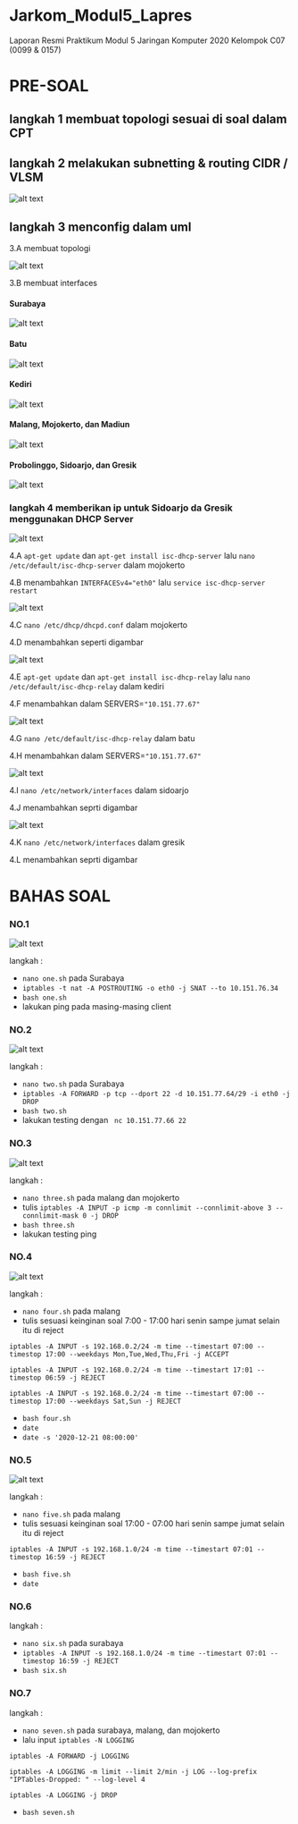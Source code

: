# Jarkom_Modul5_Lapres
Laporan Resmi Praktikum Modul 5 Jaringan Komputer 2020 Kelompok C07 (0099 &amp; 0157)
# PRE-SOAL
## langkah 1 membuat topologi sesuai di soal dalam CPT
## langkah 2 melakukan subnetting & routing CIDR / VLSM

![alt text](https://github.com/NaufalRafi-hub/Jarkom_Modul5_Lapres/blob/main/imageprak5/vlsm_table.png)

## langkah 3 menconfig dalam uml
3.A membuat topologi

![alt text](https://github.com/NaufalRafi-hub/Jarkom_Modul5_Lapres/blob/main/imageprak5/topologiprak5.jpg)

3.B membuat interfaces
#### Surabaya

![alt text](https://github.com/NaufalRafi-hub/Jarkom_Modul5_Lapres/blob/main/imageprak5/surabaya.jpg)

#### Batu

![alt text](https://github.com/NaufalRafi-hub/Jarkom_Modul5_Lapres/blob/main/imageprak5/batu.jpg)

#### Kediri

![alt text](https://github.com/NaufalRafi-hub/Jarkom_Modul5_Lapres/blob/main/imageprak5/topologiprak5.jpg)

#### Malang, Mojokerto, dan Madiun

![alt text](https://github.com/NaufalRafi-hub/Jarkom_Modul5_Lapres/blob/main/imageprak5/malang-madiun.jpg)

#### Probolinggo, Sidoarjo, dan Gresik

![alt text](https://github.com/NaufalRafi-hub/Jarkom_Modul5_Lapres/blob/main/imageprak5/probo-gresik.jpg)

### langkah 4 memberikan ip untuk Sidoarjo da Gresik menggunakan DHCP Server

![alt text](https://github.com/NaufalRafi-hub/Jarkom_Modul5_Lapres/blob/main/imageprak5/dhcpserv_mojo.jpg)

4.A `apt-get update` dan `apt-get install isc-dhcp-server` lalu `nano /etc/default/isc-dhcp-server` dalam mojokerto

4.B menambahkan `INTERFACESv4="eth0"` lalu `service isc-dhcp-server restart`

![alt text](https://github.com/NaufalRafi-hub/Jarkom_Modul5_Lapres/blob/main/imageprak5/dhcprelay_mojo.jpg)

4.C `nano /etc/dhcp/dhcpd.conf` dalam mojokerto

4.D menambahkan seperti digambar

![alt text](https://github.com/NaufalRafi-hub/Jarkom_Modul5_Lapres/blob/main/imageprak5/dhcprelay_kediri.jpg)

4.E `apt-get update` dan `apt-get install isc-dhcp-relay` lalu `nano /etc/default/isc-dhcp-relay` dalam kediri

4.F menambahkan dalam SERVERS=`"10.151.77.67"`

![alt text](https://github.com/NaufalRafi-hub/Jarkom_Modul5_Lapres/blob/main/imageprak5/dhcprelay_batu.jpg)

4.G `nano /etc/default/isc-dhcp-relay` dalam batu

4.H menambahkan dalam SERVERS=`"10.151.77.67"`

![alt text](https://github.com/NaufalRafi-hub/Jarkom_Modul5_Lapres/blob/main/imageprak5/interfaces_sido.jpg)

4.I `nano /etc/network/interfaces` dalam sidoarjo

4.J menambahkan seprti digambar

![alt text](https://github.com/NaufalRafi-hub/Jarkom_Modul5_Lapres/blob/main/imageprak5/interfaces_gresik.jpg)

4.K `nano /etc/network/interfaces` dalam gresik

4.L menambahkan seprti digambar


# BAHAS SOAL
### NO.1

![alt text](https://github.com/NaufalRafi-hub/Jarkom_Modul5_Lapres/blob/main/imageprak5/one.jpg)

langkah :
+ `nano one.sh` pada Surabaya
+ `iptables -t nat -A POSTROUTING -o eth0 -j SNAT --to 10.151.76.34`
+ `bash one.sh`
+ lakukan ping pada masing-masing client

### NO.2

![alt text](https://github.com/NaufalRafi-hub/Jarkom_Modul5_Lapres/blob/main/imageprak5/two.jpg)

langkah :
+ `nano two.sh` pada Surabaya
+ `iptables -A FORWARD -p tcp --dport 22 -d 10.151.77.64/29 -i eth0 -j DROP`
+ `bash two.sh`
+ lakukan testing dengan ` nc 10.151.77.66 22`

### NO.3

![alt text](https://github.com/NaufalRafi-hub/Jarkom_Modul5_Lapres/blob/main/imageprak5/three.jpg)

langkah :
+ `nano three.sh` pada malang dan mojokerto
+ tulis `iptables -A INPUT -p icmp -m connlimit --connlimit-above 3 --connlimit-mask 0 -j DROP`
+ `bash three.sh`
+ lakukan testing ping 

### NO.4

![alt text](https://github.com/NaufalRafi-hub/Jarkom_Modul5_Lapres/blob/main/imageprak5/four.jpg)

langkah :
+ `nano four.sh` pada malang
+ tulis sesuasi keinginan soal 7:00 - 17:00 hari senin sampe jumat selain itu di reject

`iptables -A INPUT -s 192.168.0.2/24 -m time --timestart 07:00 --timestop 17:00 --weekdays Mon,Tue,Wed,Thu,Fri -j ACCEPT`

`iptables -A INPUT -s 192.168.0.2/24 -m time --timestart 17:01 --timestop 06:59 -j REJECT`

`iptables -A INPUT -s 192.168.0.2/24 -m time --timestart 07:00 --timestop 17:00 --weekdays Sat,Sun -j REJECT`

+ `bash four.sh`
+ `date`
+ `date -s '2020-12-21 08:00:00'`

### NO.5

![alt text](https://github.com/NaufalRafi-hub/Jarkom_Modul5_Lapres/blob/main/imageprak5/five.jpg)

langkah :
+ `nano five.sh` pada malang
+ tulis sesuasi keinginan soal 17:00 - 07:00 hari senin sampe jumat selain itu di reject

`iptables -A INPUT -s 192.168.1.0/24 -m time --timestart 07:01 --timestop 16:59 -j REJECT`

+ `bash five.sh`
+ `date`

### NO.6

langkah :
+ `nano six.sh` pada surabaya
+ `iptables -A INPUT -s 192.168.1.0/24 -m time --timestart 07:01 --timestop 16:59 -j REJECT`
+ `bash six.sh`

### NO.7

langkah :
+ `nano seven.sh` pada surabaya, malang, dan mojokerto
+ lalu input `iptables -N LOGGING`

`iptables -A FORWARD -j LOGGING`

`iptables -A LOGGING -m limit --limit 2/min -j LOG --log-prefix "IPTables-Dropped: " --log-level 4 `

`iptables -A LOGGING -j DROP`

+ `bash seven.sh`
